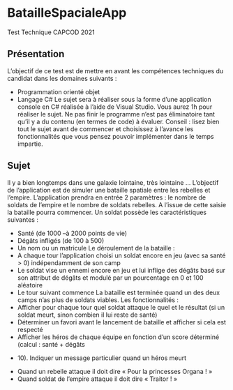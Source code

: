 # BatailleSpacialeApp
Test Technique CAPCOD 2021

## Présentation
L’objectif de ce test est de mettre en avant les compétences techniques du candidat dans les
domaines suivants :
- Programmation orienté objet
- Langage C#
Le sujet sera à réaliser sous la forme d’une application console en C# réalisée à l’aide de Visual
Studio.
Vous aurez 1h pour réaliser le sujet. Ne pas finir le programme n’est pas éliminatoire tant qu’il y a du
contenu (en termes de code) à évaluer.
Conseil : lisez bien tout le sujet avant de commencer et choisissez à l’avance les fonctionnalités que
vous pensez pouvoir implémenter dans le temps impartie.
## Sujet
Il y a bien longtemps dans une galaxie lointaine, très lointaine ...
L’objectif de l’application est de simuler une bataille spatiale entre les rebelles et l’empire.
L’application prendra en entrée 2 paramètres : le nombre de soldats de l’empire et le nombre de
soldats rebelles. A l’issue de cette saisie la bataille pourra commencer.
Un soldat possède les caractéristiques suivantes :
- Santé (de 1000 –à 2000 points de vie)
- Dégâts infligés (de 100 à 500)
- Un nom ou un matricule
Le déroulement de la bataille :
- A chaque tour l’application choisi un soldat encore en jeu (avec sa santé > 0)
indépendamment de son camp
- Le soldat vise un ennemi encore en jeu et lui inflige des dégâts basé sur son attribut de
dégâts et modulé par un pourcentage en 0 et 100 aléatoire
- Le tour suivant commence
La bataille est terminée quand un des deux camps n’as plus de soldats viables.
Les fonctionnalités :
- Afficher pour chaque tour quel soldat attaque le quel et le résultat (si un soldat meurt, sinon
combien il lui reste de santé)
- Déterminer un favori avant le lancement de bataille et afficher si cela est respecté
- Afficher les héros de chaque équipe en fonction d’un score déterminé (calcul : santé + dégâts
* 10). Indiquer un message particulier quand un héros meurt
- Quand un rebelle attaque il doit dire « Pour la princesses Organa ! »
- Quand soldat de l’empire attaque il doit dire « Traitor ! »
